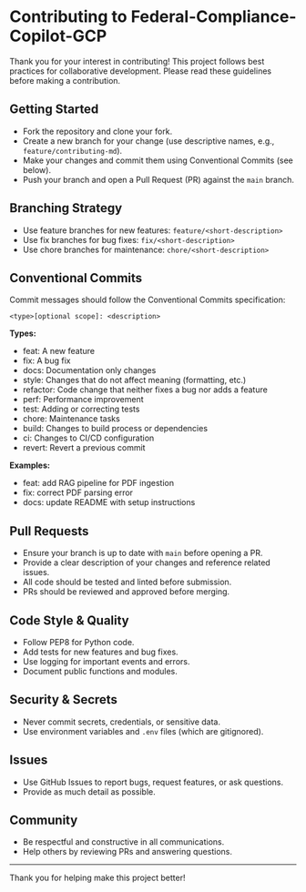 # Contributing to Federal-Compliance-Copilot-GCP

Thank you for your interest in contributing! This project follows best practices for collaborative development. Please read these guidelines before making a contribution.

## Getting Started
- Fork the repository and clone your fork.
- Create a new branch for your change (use descriptive names, e.g., `feature/contributing-md`).
- Make your changes and commit them using Conventional Commits (see below).
- Push your branch and open a Pull Request (PR) against the `main` branch.

## Branching Strategy
- Use feature branches for new features: `feature/<short-description>`
- Use fix branches for bug fixes: `fix/<short-description>`
- Use chore branches for maintenance: `chore/<short-description>`

## Conventional Commits
Commit messages should follow the Conventional Commits specification:

```
<type>[optional scope]: <description>
```

**Types:**
- feat:     A new feature
- fix:      A bug fix
- docs:     Documentation only changes
- style:    Changes that do not affect meaning (formatting, etc.)
- refactor: Code change that neither fixes a bug nor adds a feature
- perf:     Performance improvement
- test:     Adding or correcting tests
- chore:    Maintenance tasks
- build:    Changes to build process or dependencies
- ci:       Changes to CI/CD configuration
- revert:   Revert a previous commit

**Examples:**
- feat: add RAG pipeline for PDF ingestion
- fix: correct PDF parsing error
- docs: update README with setup instructions

## Pull Requests
- Ensure your branch is up to date with `main` before opening a PR.
- Provide a clear description of your changes and reference related issues.
- All code should be tested and linted before submission.
- PRs should be reviewed and approved before merging.

## Code Style & Quality
- Follow PEP8 for Python code.
- Add tests for new features and bug fixes.
- Use logging for important events and errors.
- Document public functions and modules.

## Security & Secrets
- Never commit secrets, credentials, or sensitive data.
- Use environment variables and `.env` files (which are gitignored).

## Issues
- Use GitHub Issues to report bugs, request features, or ask questions.
- Provide as much detail as possible.

## Community
- Be respectful and constructive in all communications.
- Help others by reviewing PRs and answering questions.

---

Thank you for helping make this project better!
